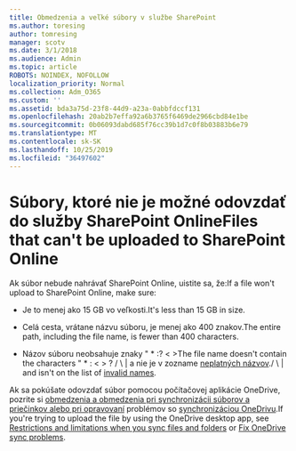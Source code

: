 ```yaml
---
title: Obmedzenia a veľké súbory v službe SharePoint
ms.author: toresing
author: tomresing
manager: scotv
ms.date: 3/1/2018
ms.audience: Admin
ms.topic: article
ROBOTS: NOINDEX, NOFOLLOW
localization_priority: Normal
ms.collection: Adm_O365
ms.custom: ''
ms.assetid: bda3a75d-23f8-44d9-a23a-0abbfdccf131
ms.openlocfilehash: 20ab2b7effa92a6b3765f6469de2966cbd84e1be
ms.sourcegitcommit: 0b06093dabd685f76cc39b1d7c0f8b03883b6e79
ms.translationtype: MT
ms.contentlocale: sk-SK
ms.lasthandoff: 10/25/2019
ms.locfileid: "36497602"
---
```

# <a name="files-that-cant-be-uploaded-to-sharepoint-online"></a><span data-ttu-id="17ad8-102">Súbory, ktoré nie je možné odovzdať do služby SharePoint Online</span><span class="sxs-lookup"><span data-stu-id="17ad8-102">Files that can't be uploaded to SharePoint Online</span></span>

<span data-ttu-id="17ad8-103">Ak súbor nebude nahrávať SharePoint Online, uistite sa, že:</span><span class="sxs-lookup"><span data-stu-id="17ad8-103">If a file won't upload to SharePoint Online, make sure:</span></span>
  
- <span data-ttu-id="17ad8-104">Je to menej ako 15 GB vo veľkosti.</span><span class="sxs-lookup"><span data-stu-id="17ad8-104">It's less than 15 GB in size.</span></span>
    
- <span data-ttu-id="17ad8-105">Celá cesta, vrátane názvu súboru, je menej ako 400 znakov.</span><span class="sxs-lookup"><span data-stu-id="17ad8-105">The entire path, including the file name, is fewer than 400 characters.</span></span>
    
- <span data-ttu-id="17ad8-106">Názov súboru neobsahuje znaky " \* :? \< \></span><span class="sxs-lookup"><span data-stu-id="17ad8-106">The file name doesn't contain the characters " \* : \< \> ?</span></span> <span data-ttu-id="17ad8-107">/ \ | a nie je v zozname [neplatných názvov](https://go.microsoft.com/fwlink/?linkid=866430).</span><span class="sxs-lookup"><span data-stu-id="17ad8-107">/ \ | and isn't on the list of [invalid names](https://go.microsoft.com/fwlink/?linkid=866430).</span></span>
    
<span data-ttu-id="17ad8-108">Ak sa pokúšate odovzdať súbor pomocou počítačovej aplikácie OneDrive, pozrite si [obmedzenia a obmedzenia pri synchronizácii súborov a priečinkov alebo pri opravovaní](http://go.microsoft.com/fwlink/p/?LinkID=717734) problémov so [synchronizáciou OneDrivu](https://go.microsoft.com/fwlink/?linkid=866431).</span><span class="sxs-lookup"><span data-stu-id="17ad8-108">If you're trying to upload the file by using the OneDrive desktop app, see [Restrictions and limitations when you sync files and folders](http://go.microsoft.com/fwlink/p/?LinkID=717734) or [Fix OneDrive sync problems](https://go.microsoft.com/fwlink/?linkid=866431).</span></span>
  

